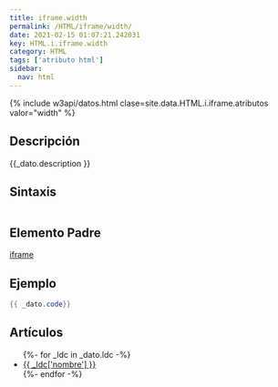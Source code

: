 ```yaml
---
title: iframe.width
permalink: /HTML/iframe/width/
date: 2021-02-15 01:07:21.242031
key: HTML.i.iframe.width
category: HTML
tags: ['atributo html']
sidebar: 
  nav: html
---
```


{% include w3api/datos.html clase=site.data.HTML.i.iframe.atributos valor="width" %}

## Descripción
{{_dato.description }}

## Sintaxis
~~~html
~~~

## Elemento Padre
[iframe](/HTML/iframe/)

## Ejemplo
~~~java
{{ _dato.code}}
~~~

## Artículos
<ul>
{%- for _ldc in _dato.ldc -%}
   <li>
       <a href="{{_ldc['url'] }}">{{ _ldc['nombre'] }}</a>
   </li>
{%- endfor -%}
</ul>

